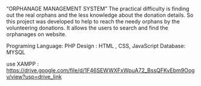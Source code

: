 “ORPHANAGE MANAGEMENT SYSTEM” The practical difficulty is finding out the real orphans and the less knowledge about the donation details. 
So this project was developed to help to reach the needy orphans by the volunteering donations. 
It allows the users to search and find the orphanages on website.


Programing Language: PHP
Design : HTML , CSS, JavaScript
Database: MYSQL

use XAMPP : https://drive.google.com/file/d/1F46SEWWXFxWpuA72_BssQFKvEbm9Oogv/view?usp=drive_link
